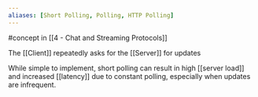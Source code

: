 ```yaml
---
aliases: [Short Polling, Polling, HTTP Polling]
---
```


#concept in [[4 - Chat and Streaming Protocols]]

The [[Client]] repeatedly asks for the [[Server]] for updates

While simple to implement, short polling can result in high [[server load]] and increased [[latency]] due to constant polling, especially when updates are infrequent.